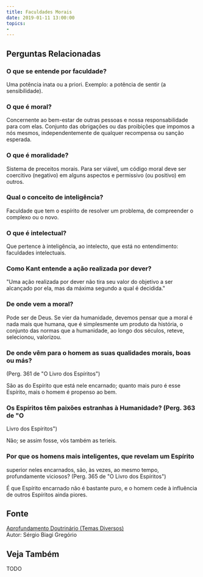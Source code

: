 ```yaml
---
title: Faculdades Morais
date: 2019-01-11 13:00:00
topics: 
- 
---
```




## Perguntas Relacionadas

### O que se entende por faculdade?
Uma potência inata ou a priori. Exemplo: a potência de sentir (a
sensibilidade).

### O que é moral?
Concernente ao bem-estar de outras pessoas e nossa responsabilidade para
com elas. Conjunto das obrigações ou das proibições que impomos a nós
mesmos, independentemente de qualquer recompensa ou sanção esperada.

### O que é moralidade?
Sistema de preceitos morais. Para ser viável, um código moral deve ser
coercitivo (negativo) em alguns aspectos e permissivo (ou positivo) em
outros.

### Qual o conceito de inteligência?
Faculdade que tem o espírito de resolver um problema, de compreender o
complexo ou o novo.

### O que é intelectual?
Que pertence à inteligência, ao intelecto, que está no entendimento:
faculdades intelectuais.

### Como Kant entende a ação realizada por dever?
"Uma ação realizada por dever não tira seu valor do objetivo a ser
alcançado por ela, mas da máxima segundo a qual é decidida."

### De onde vem a moral?
Pode ser de Deus. Se vier da humanidade, devemos pensar que a moral é
nada mais que humana, que é simplesmente um produto da história, o
conjunto das normas que a humanidade, ao longo dos séculos, reteve,
selecionou, valorizou.

### De onde vêm para o homem as suas qualidades morais, boas ou más?
(Perg. 361 de "O Livro dos Espíritos")

São as do Espírito que está nele encarnado; quanto mais puro é esse
Espírito, mais o homem é propenso ao bem.

### Os Espíritos têm paixões estranhas à Humanidade? (Perg. 363 de "O
Livro dos Espíritos")

Não; se assim fosse, vós também as teríeis.

### Por que os homens mais inteligentes, que revelam um Espírito
superior neles encarnados, são, às vezes, ao mesmo tempo, profundamente
viciosos? (Perg. 365 de "O Livro dos Espíritos")

É que Espírito encarnado não é bastante puro, e o homem cede à
influência de outros Espíritos ainda piores.

## Fonte
[Aprofundamento Doutrinário (Temas Diversos)](https://sites.google.com/view/aprofundamentodoutrinario/faculdades-morais-e-intelectuais)  
Autor: Sérgio Biagi Gregório



## Veja Também
TODO


